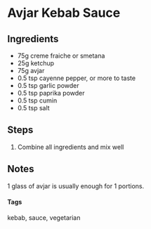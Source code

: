# Avjar Kebab Sauce 

## Ingredients 

* 75g creme fraiche or smetana
* 25g ketchup
* 75g avjar
* 0.5 tsp cayenne pepper, or more to taste
* 0.5 tsp garlic powder 
* 0.5 tsp paprika powder 
* 0.5 tsp cumin 
* 0.5 tsp salt

## Steps 

1. Combine all ingredients and mix well

## Notes 

1 glass of avjar is usually enough for 1 portions.

#### Tags 
kebab, sauce, vegetarian
